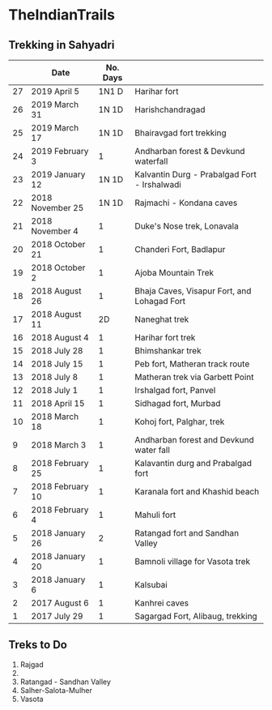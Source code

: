 # TheIndianTrails
## Trekking in Sahyadri
|       |    Date        | No. Days |                                      |
| ----- | ---------------| ---------| -----------------------------------  |
| 27    | 2019 April 5   | 1N1 D    | Harihar fort                      |
| 26    | 2019 March 31  | 1N 1D    | Harishchandragad                    |
| 25    | 2019 March 17  | 1N 1D    | Bhairavgad fort trekking              |
| 24    | 2019 February 3| 1        | Andharban forest & Devkund waterfall |
| 23    | 2019 January 12| 1N 1D    |	Kalvantin Durg - Prabalgad Fort - Irshalwadi   |
| 22    | 2018 November 25|1N 1D    |	Rajmachi - Kondana caves             |
| 21    | 2018 November 4| 1        |	Duke's Nose trek, Lonavala           |
| 20    | 2018 October 21| 1	      | Chanderi Fort, Badlapur              |
| 19    | 2018 October 2 | 1	      | Ajoba Mountain Trek                  |
| 18    | 2018 August 26 | 1        | Bhaja Caves, Visapur Fort, and Lohagad Fort  |
| 17    | 2018 August 11 | 2D       | Naneghat trek                        |
| 16    | 2018 August 4	 | 1	      | Harihar fort trek                    |
| 15    | 2018 July 28	 | 1	      | Bhimshankar trek                     |
| 14    | 2018 July 15	 | 1	      | Peb fort, Matheran track route       |
| 13    | 2018 July 8	   | 1	      | Matheran trek via Garbett Point      |
| 12    | 2018 July 1	   | 1	      | Irshalgad fort, Panvel               |
| 11    | 2018 April 15	 | 1        | Sidhagad fort, Murbad                |
| 10    | 2018 March 18	 | 1        | Kohoj fort, Palghar, trek            |
| 9     | 2018 March 3 	 | 1        |	Andharban forest and Devkund water fall   |
| 8     | 2018 February 25|	1       |	Kalavantin durg and Prabalgad fort   | 
| 7     | 2018 February 10|	1	      | Karanala fort and Khashid beach      |
| 6     | 2018 February 4| 1	      | Mahuli fort
| 5     | 2018 January 26| 2        | Ratangad fort and Sandhan Valley     |
| 4     | 2018 January 20| 1        | Bamnoli village for Vasota trek      |
| 3     | 2018 January 6 | 1	      | Kalsubai                             |
| 2     | 2017 August 6	 | 1	      | Kanhrei caves                        |
| 1     | 2017 July 29	 | 1        | Sagargad Fort, Alibaug, trekking     |

## Treks to Do
1. Rajgad
2. 
4. Ratangad - Sandhan Valley
5. Salher-Salota-Mulher
6. Vasota

